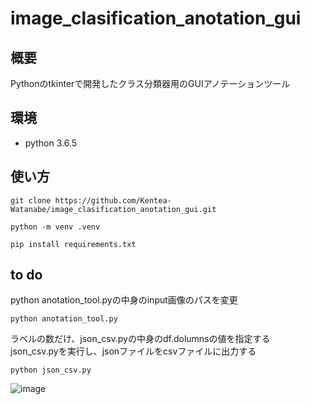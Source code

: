 # image_clasification_anotation_gui

## 概要
Pythonのtkinterで開発したクラス分類器用のGUIアノテーションツール

## 環境
* python 3.6.5

## 使い方
```
git clone https://github.com/Kentea-Watanabe/image_clasification_anotation_gui.git
```

```
python -m venv .venv
```

```
pip install requirements.txt
```

##  to do 
python anotation_tool.pyの中身のinput画像のパスを変更

```
python anotation_tool.py
```

ラベルの数だけ、json_csv.pyの中身のdf.dolumnsの値を指定する<br>
json_csv.pyを実行し、jsonファイルをcsvファイルに出力する<br>
```
python json_csv.py
```

![image](https://user-images.githubusercontent.com/87839643/184858357-3339a9a0-9343-4965-ad82-5b493bf0d390.png)
